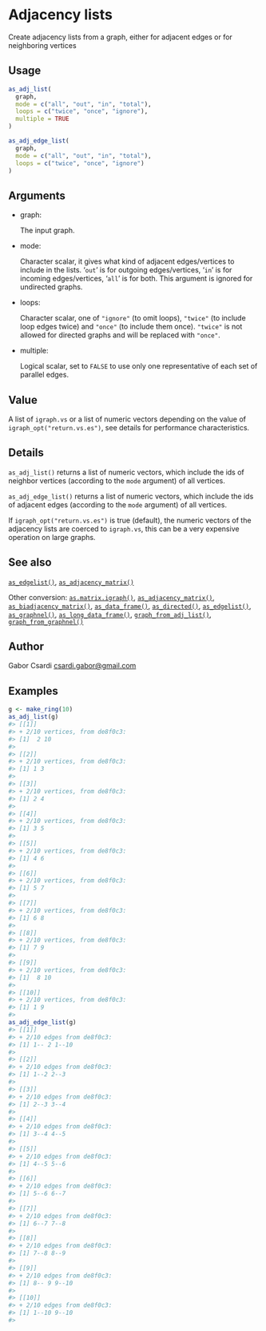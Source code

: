 # Adjacency lists

Create adjacency lists from a graph, either for adjacent edges or for
neighboring vertices

## Usage

``` r
as_adj_list(
  graph,
  mode = c("all", "out", "in", "total"),
  loops = c("twice", "once", "ignore"),
  multiple = TRUE
)

as_adj_edge_list(
  graph,
  mode = c("all", "out", "in", "total"),
  loops = c("twice", "once", "ignore")
)
```

## Arguments

- graph:

  The input graph.

- mode:

  Character scalar, it gives what kind of adjacent edges/vertices to
  include in the lists. ‘`out`’ is for outgoing edges/vertices, ‘`in`’
  is for incoming edges/vertices, ‘`all`’ is for both. This argument is
  ignored for undirected graphs.

- loops:

  Character scalar, one of `"ignore"` (to omit loops), `"twice"` (to
  include loop edges twice) and `"once"` (to include them once).
  `"twice"` is not allowed for directed graphs and will be replaced with
  `"once"`.

- multiple:

  Logical scalar, set to `FALSE` to use only one representative of each
  set of parallel edges.

## Value

A list of `igraph.vs` or a list of numeric vectors depending on the
value of `igraph_opt("return.vs.es")`, see details for performance
characteristics.

## Details

`as_adj_list()` returns a list of numeric vectors, which include the ids
of neighbor vertices (according to the `mode` argument) of all vertices.

`as_adj_edge_list()` returns a list of numeric vectors, which include
the ids of adjacent edges (according to the `mode` argument) of all
vertices.

If `igraph_opt("return.vs.es")` is true (default), the numeric vectors
of the adjacency lists are coerced to `igraph.vs`, this can be a very
expensive operation on large graphs.

## See also

[`as_edgelist()`](https://r.igraph.org/reference/as_edgelist.md),
[`as_adjacency_matrix()`](https://r.igraph.org/reference/as_adjacency_matrix.md)

Other conversion:
[`as.matrix.igraph()`](https://r.igraph.org/reference/as.matrix.igraph.md),
[`as_adjacency_matrix()`](https://r.igraph.org/reference/as_adjacency_matrix.md),
[`as_biadjacency_matrix()`](https://r.igraph.org/reference/as_biadjacency_matrix.md),
[`as_data_frame()`](https://r.igraph.org/reference/graph_from_data_frame.md),
[`as_directed()`](https://r.igraph.org/reference/as_directed.md),
[`as_edgelist()`](https://r.igraph.org/reference/as_edgelist.md),
[`as_graphnel()`](https://r.igraph.org/reference/as_graphnel.md),
[`as_long_data_frame()`](https://r.igraph.org/reference/as_long_data_frame.md),
[`graph_from_adj_list()`](https://r.igraph.org/reference/graph_from_adj_list.md),
[`graph_from_graphnel()`](https://r.igraph.org/reference/graph_from_graphnel.md)

## Author

Gabor Csardi <csardi.gabor@gmail.com>

## Examples

``` r
g <- make_ring(10)
as_adj_list(g)
#> [[1]]
#> + 2/10 vertices, from de8f0c3:
#> [1]  2 10
#> 
#> [[2]]
#> + 2/10 vertices, from de8f0c3:
#> [1] 1 3
#> 
#> [[3]]
#> + 2/10 vertices, from de8f0c3:
#> [1] 2 4
#> 
#> [[4]]
#> + 2/10 vertices, from de8f0c3:
#> [1] 3 5
#> 
#> [[5]]
#> + 2/10 vertices, from de8f0c3:
#> [1] 4 6
#> 
#> [[6]]
#> + 2/10 vertices, from de8f0c3:
#> [1] 5 7
#> 
#> [[7]]
#> + 2/10 vertices, from de8f0c3:
#> [1] 6 8
#> 
#> [[8]]
#> + 2/10 vertices, from de8f0c3:
#> [1] 7 9
#> 
#> [[9]]
#> + 2/10 vertices, from de8f0c3:
#> [1]  8 10
#> 
#> [[10]]
#> + 2/10 vertices, from de8f0c3:
#> [1] 1 9
#> 
as_adj_edge_list(g)
#> [[1]]
#> + 2/10 edges from de8f0c3:
#> [1] 1-- 2 1--10
#> 
#> [[2]]
#> + 2/10 edges from de8f0c3:
#> [1] 1--2 2--3
#> 
#> [[3]]
#> + 2/10 edges from de8f0c3:
#> [1] 2--3 3--4
#> 
#> [[4]]
#> + 2/10 edges from de8f0c3:
#> [1] 3--4 4--5
#> 
#> [[5]]
#> + 2/10 edges from de8f0c3:
#> [1] 4--5 5--6
#> 
#> [[6]]
#> + 2/10 edges from de8f0c3:
#> [1] 5--6 6--7
#> 
#> [[7]]
#> + 2/10 edges from de8f0c3:
#> [1] 6--7 7--8
#> 
#> [[8]]
#> + 2/10 edges from de8f0c3:
#> [1] 7--8 8--9
#> 
#> [[9]]
#> + 2/10 edges from de8f0c3:
#> [1] 8-- 9 9--10
#> 
#> [[10]]
#> + 2/10 edges from de8f0c3:
#> [1] 1--10 9--10
#> 
```
